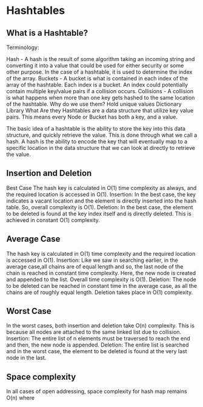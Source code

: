 # Hashtables

## What is a Hashtable?
Terminology:

Hash - A hash is the result of some algorithm taking an incoming string and converting it into a value that could be used for either security or some other purpose. In the case of a hashtable, it is used to determine the index of the array.
Buckets - A bucket is what is contained in each index of the array of the hashtable. Each index is a bucket. An index could potentially contain multiple key/value pairs if a collision occurs.
Collisions - A collision is what happens when more than one key gets hashed to the same location of the hashtable.
Why do we use them?
Hold unique values
Dictionary
Library
What Are they
Hashtables are a data structure that utilize key value pairs. This means every Node or Bucket has both a key, and a value.

The basic idea of a hashtable is the ability to store the key into this data structure, and quickly retrieve the value. This is done through what we call a hash. A hash is the ability to encode the key that will eventually map to a specific location in the data structure that we can look at directly to retrieve the value.


## Insertion and Deletion
Best Case
The hash key is calculated in O(1) time complexity as always, and the required location is accessed in O(1).
Insertion: In the best case, the key indicates a vacant location and the element is directly inserted into the hash table. So, overall complexity is O(1).
Deletion: In the best case, the element to be deleted is found at the key index itself and is directly deleted. This is achieved in constant O(1) complexity.

## Average Case
The hash key is calculated in O(1) time complexity and the required location is accessed in O(1).
Insertion: Like we saw in searching earlier, in the average case,all chains are of equal length and so, the last node of the chain is reached in constant time complexity. Here, the new node is created and appended to the list. Overall time complexity is O(1).
Deletion: The node to be deleted can be reached in constant time in the average case, as all the chains are of roughly equal length. Deletion takes place in O(1) complexity.

## Worst Case
In the worst cases, both insertion and deletion take O(n) complexity. This is because all nodes are attached to the same linked list due to collision.
Insertion: The entire list of n elements must be traversed to reach the end and then, the new node is appended.
Deletion: The entire list is searched and in the worst case, the element to be deleted is found at the very last node in the last.


## Space complexity
In all cases of open addressing, space complexity for hash map remains O(n) where